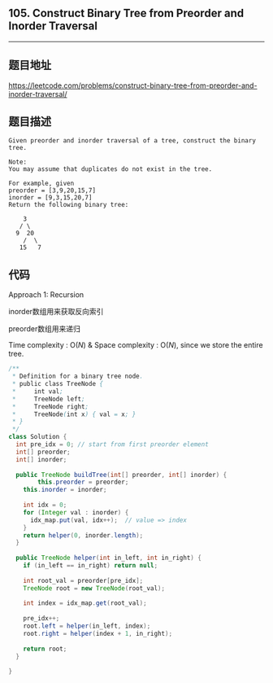 ## 105. Construct Binary Tree from Preorder and Inorder Traversal

----
## 题目地址

https://leetcode.com/problems/construct-binary-tree-from-preorder-and-inorder-traversal/

## 题目描述
```
Given preorder and inorder traversal of a tree, construct the binary tree.

Note:
You may assume that duplicates do not exist in the tree.

For example, given
preorder = [3,9,20,15,7]
inorder = [9,3,15,20,7]
Return the following binary tree:

    3
   / \
  9  20
    /  \
   15   7
```

## 代码

Approach 1: Recursion

inorder数组用来获取反向索引

preorder数组用来递归

Time complexity : O(*N*) & Space complexity : O(*N*), since we store the entire tree.

```java
/**
 * Definition for a binary tree node.
 * public class TreeNode {
 *     int val;
 *     TreeNode left;
 *     TreeNode right;
 *     TreeNode(int x) { val = x; }
 * }
 */
class Solution {
  int pre_idx = 0; // start from first preorder element
  int[] preorder;
  int[] inorder;
  
  public TreeNode buildTree(int[] preorder, int[] inorder) {
		this.preorder = preorder;
    this.inorder = inorder;
    
    int idx = 0;
    for (Integer val : inorder) {
      idx_map.put(val, idx++);	// value => index
    }
    return helper(0, inorder.length);
  }
  
  public TreeNode helper(int in_left, int in_right) {
    if (in_left == in_right) return null;
    
    int root_val = preorder[pre_idx];
    TreeNode root = new TreeNode(root_val);
    
    int index = idx_map.get(root_val);
    
    pre_idx++;
    root.left = helper(in_left, index);
    root.right = helper(index + 1, in_right);
    
    return root;
  }
  
}
```












